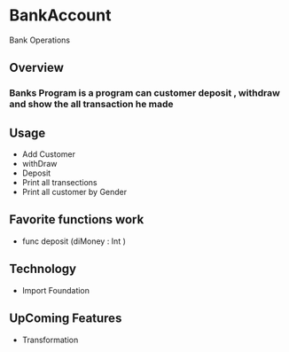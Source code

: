 # BankAccount
Bank Operations

## Overview
### Banks Program is a program can customer deposit , withdraw and show the all transaction he made

## Usage 
  
- Add Customer
- withDraw
- Deposit
- Print all transections
- Print all customer by Gender

## Favorite functions work
- func deposit (diMoney : Int )

## Technology
- Import Foundation

## UpComing Features
- Transformation 
